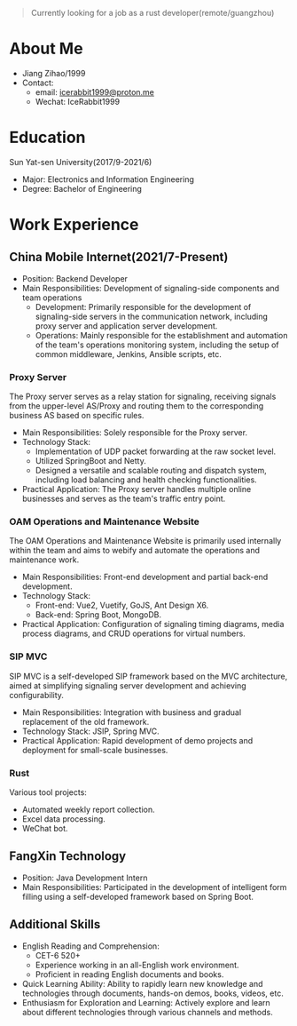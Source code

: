 >Currently looking for a job as a rust developer(remote/guangzhou)

# About Me
- Jiang Zihao/1999
- Contact:
  - email: <icerabbit1999@proton.me>
  - Wechat: IceRabbit1999

# Education
Sun Yat-sen University(2017/9-2021/6)
- Major: Electronics and Information Engineering
- Degree: Bachelor of Engineering

# Work Experience

## China Mobile Internet(2021/7-Present)
- Position: Backend Developer
- Main Responsibilities: Development of signaling-side components and team operations 
  - Development: Primarily responsible for the development of signaling-side servers in the communication network, including proxy server and application server development.
  - Operations: Mainly responsible for the establishment and automation of the team's operations monitoring system, including the setup of common middleware, Jenkins, Ansible scripts, etc.

### Proxy Server
The Proxy server serves as a relay station for signaling, receiving signals from the upper-level AS/Proxy and routing them to the corresponding business AS based on specific rules.
- Main Responsibilities: Solely responsible for the Proxy server.
- Technology Stack:
  - Implementation of UDP packet forwarding at the raw socket level.
  - Utilized SpringBoot and Netty.
  - Designed a versatile and scalable routing and dispatch system, including load balancing and health checking functionalities.
- Practical Application: The Proxy server handles multiple online businesses and serves as the team's traffic entry point.

### OAM Operations and Maintenance Website
The OAM Operations and Maintenance Website is primarily used internally within the team and aims to webify and automate the operations and maintenance work.

- Main Responsibilities: Front-end development and partial back-end development.
- Technology Stack:
  - Front-end: Vue2, Vuetify, GoJS, Ant Design X6.
  - Back-end: Spring Boot, MongoDB.
- Practical Application: Configuration of signaling timing diagrams, media process diagrams, and CRUD operations for virtual numbers.

### SIP MVC
SIP MVC is a self-developed SIP framework based on the MVC architecture, aimed at simplifying signaling server development and achieving configurability.

- Main Responsibilities: Integration with business and gradual replacement of the old framework.
- Technology Stack: JSIP, Spring MVC.
- Practical Application: Rapid development of demo projects and deployment for small-scale businesses.

### Rust
Various tool projects:
- Automated weekly report collection.
- Excel data processing.
- WeChat bot.

## FangXin Technology
- Position: Java Development Intern
- Main Responsibilities: Participated in the development of intelligent form filling using a self-developed framework based on Spring Boot.

## Additional Skills
- English Reading and Comprehension:
  - CET-6 520+
  - Experience working in an all-English work environment.
  - Proficient in reading English documents and books.
- Quick Learning Ability: Ability to rapidly learn new knowledge and technologies through documents, hands-on demos, books, videos, etc.
- Enthusiasm for Exploration and Learning: Actively explore and learn about different technologies through various channels and methods.